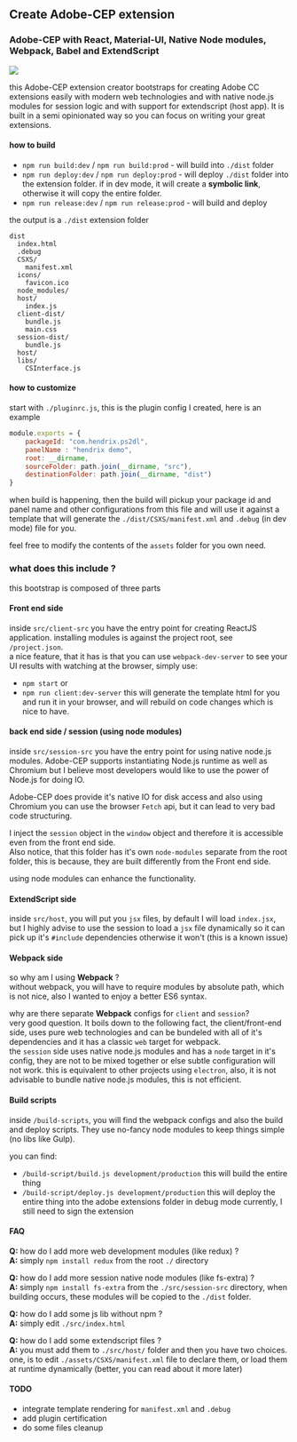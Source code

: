 ## Create Adobe-CEP extension
### Adobe-CEP with React, Material-UI, Native Node modules, Webpack, Babel and ExtendScript

<img src="kap.gif"/>

this Adobe-CEP extension creator bootstraps for creating Adobe CC extensions easily with
modern web technologies and with native node.js modules for session logic
and with support for extendscript (host app). It is built in a semi opinionated
way so you can focus on writing your great extensions.

#### how to build
- `npm run build:dev` / `npm run build:prod` - will build into `./dist` folder
- `npm run deploy:dev` / `npm run deploy:prod` - will deploy `./dist` folder into the extension folder.
if in dev mode, it will create a **symbolic link**, otherwise it will copy the entire folder.
- `npm run release:dev` / `npm run release:prod` - will build and deploy

the output is a `./dist` extension folder
```
dist
  index.html
  .debug
  CSXS/
    manifest.xml
  icons/
    favicon.ico    
  node_modules/
  host/
    index.js
  client-dist/
    bundle.js
    main.css
  session-dist/
    bundle.js
  host/
  libs/
    CSInterface.js
```

#### how to customize
start with `./pluginrc.js`, this is the plugin config I created, here is an example
```javascript
module.exports = {
    packageId: "com.hendrix.ps2dl",
    panelName : "hendrix demo",
    root: __dirname,
    sourceFolder: path.join(__dirname, "src"),
    destinationFolder: path.join(__dirname, "dist")
}
```
when build is happening, then the build will pickup your package id and panel name
and other configurations from this file and will use it against a template that will
generate the `./dist/CSXS/manifest.xml` and `.debug` (in dev mode) file for you.

feel free to modify the contents of the `assets` folder for you own need.

### what does this include ?
this bootstrap is composed of three parts

#### Front end side
inside `src/client-src` you have the entry point for creating ReactJS application.
installing modules is against the project root, see `/project.json`.  
a nice feature, that it has is that you can use `webpack-dev-server` to see
your UI results with watching at the browser, simply use:
- `npm start` or
- `npm run client:dev-server`
this will generate the template html for you and run it in your browser,
and will rebuild on code changes which is nice to have.

#### back end side / session (using node modules)
inside `src/session-src` you have the entry point for using native node.js modules.
Adobe-CEP supports instantiating Node.js runtime as well as Chromium but I believe
most developers would like to use the power of Node.js for doing IO.

Adobe-CEP does provide it's native IO for disk access and also using Chromium
you can use the browser `Fetch` api, but it can lead to very bad code structuring.

I inject the `session` object in the `window` object and therefore it is accessible
even from the front end side.  
Also notice, that this folder has it's own `node-modules` separate from the root folder,
this is because, they are built differently from the Front end side.

using node modules can enhance the functionality.

#### ExtendScript side
inside `src/host`, you will put you `jsx` files, by default I will load `index.jsx`,
but I highly advise to use the session to load a `jsx` file dynamically so it can pick
up it's `#include` dependencies otherwise it won't (this is a known issue)

#### Webpack side
so why am I using **Webpack** ?  
without webpack, you will have to require modules by absolute path, which is not nice,
also I wanted to enjoy a better ES6 syntax.

why are there separate **Webpack** configs for `client` and `session`?  
very good question. It boils down to the following fact, the client/front-end side, uses
pure web technologies and can be bundeled with all of it's dependencies and it has a classic
`web` target for webpack.  
the `session` side uses native node.js modules and has a `node` target in it's config, they
are not to be mixed together or else subtle configuration will not work. this is equivalent
to other projects using `electron`, also, it is not advisable to bundle native node.js modules,
this is not efficient.

#### Build scripts
inside `/build-scripts`, you will find the webpack configs and also the build and deploy
scripts. They use no-fancy node modules to keep things simple (no libs like Gulp).

you can find:  
- `/build-script/build.js development/production` this will build the entire thing
- `/build-script/deploy.js development/production` this will deploy the entire thing into
the adobe extensions folder in debug mode currently, I still need to sign the extension

#### FAQ
**Q:** how do I add more web development modules (like redux) ?  
**A:** simply `npm install redux` from the root `./` directory  

**Q:** how do I add more session native node modules (like fs-extra) ?  
**A:** simply `npm install fs-extra` from the `./src/session-src` directory, when building occurs, these
modules will be copied to the `./dist` folder.  

**Q:** how do I add some js lib without npm ?  
**A:** simply edit `./src/index.html`  

**Q:** how do I add some extendscript files ?  
**A:** you must add them to `./src/host/` folder and then you have two choices. one, is to edit
`./assets/CSXS/manifest.xml` file to declare them, or load them at runtime dynamically (better, you can read
    about it more later)

#### TODO
- integrate template rendering for `manifest.xml` and `.debug`
- add plugin certification
- do some files cleanup
